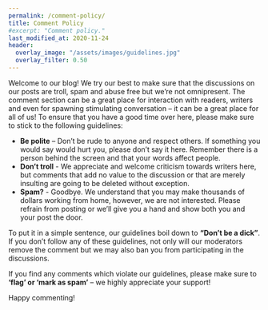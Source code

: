 ```yaml
---
permalink: /comment-policy/
title: Comment Policy
#excerpt: "Comment policy."
last_modified_at: 2020-11-24
header:
  overlay_image: "/assets/images/guidelines.jpg"
  overlay_filter: 0.50
---
```


Welcome to our blog! We try our best to make sure that the discussions on our posts are troll, spam and abuse free but we’re not omnipresent. The comment section can be a great place for interaction with readers, writers and even for spawning stimulating conversation – it can be a great place for all of us! To ensure that you have a good time over here, please make sure to stick to the following guidelines:

- **Be polite** – Don’t be rude to anyone and respect others. If something you would say would hurt you, please don’t say it here. Remember there is a person behind the screen and that your words affect people.
- **Don’t troll** - We appreciate and welcome criticism towards writers here, but comments that add no value to the discussion or that are merely insulting are going to be deleted without exception.
- **Spam?** - Goodbye. We understand that you may make thousands of dollars working from home, however, we are not interested. Please refrain from posting or we’ll give you a hand and show both you and your post the door.

To put it in a simple sentence, our guidelines boil down to **“Don’t be a dick”**. If you don’t follow any of these guidelines, not only will our moderators remove the comment but we may also ban you from participating in the discussions.

If you find any comments which violate our guidelines, please make sure to **‘flag’ or ‘mark as spam’** – we highly appreciate your support!

Happy commenting!
